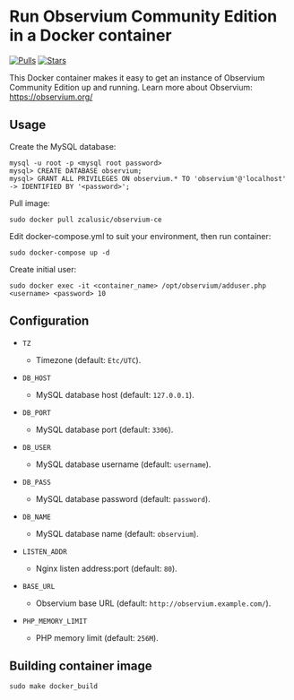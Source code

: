 # Run Observium Community Edition in a Docker container

[![Pulls](https://img.shields.io/docker/pulls/zcalusic/observium-ce.svg)](https://hub.docker.com/r/zcalusic/observium-ce/)
[![Stars](https://img.shields.io/docker/stars/zcalusic/observium-ce.svg)](https://hub.docker.com/r/zcalusic/observium-ce/)

This Docker container makes it easy to get an instance of Observium Community Edition up and running.  Learn more about Observium: <https://observium.org/>

## Usage

Create the MySQL database:

```
mysql -u root -p <mysql root password>
mysql> CREATE DATABASE observium;
mysql> GRANT ALL PRIVILEGES ON observium.* TO 'observium'@'localhost' -> IDENTIFIED BY '<password>';
```

Pull image:

```
sudo docker pull zcalusic/observium-ce
```

Edit docker-compose.yml to suit your environment, then run container:

```
sudo docker-compose up -d
```

Create initial user:

```
sudo docker exec -it <container_name> /opt/observium/adduser.php <username> <password> 10
```

## Configuration

* `TZ`
  * Timezone (default: `Etc/UTC`).

* `DB_HOST`
  * MySQL database host (default: `127.0.0.1`).

* `DB_PORT`
  * MySQL database port (default: `3306`).

* `DB_USER`
  * MySQL database username (default: `username`).

* `DB_PASS`
  * MySQL database password (default: `password`).

* `DB_NAME`
  * MySQL database name (default: `observium`).

* `LISTEN_ADDR`
  * Nginx listen address:port (default: `80`).

* `BASE_URL`
  * Observium base URL (default: `http://observium.example.com/`).

* `PHP_MEMORY_LIMIT`
  * PHP memory limit (default: `256M`).

## Building container image

```
sudo make docker_build
```
